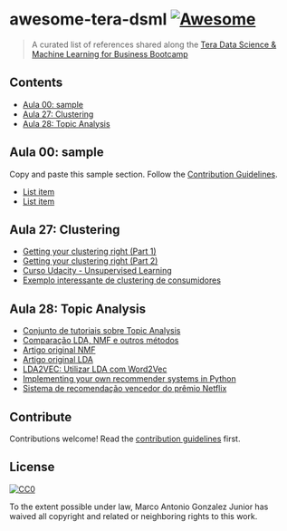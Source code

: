 # awesome-tera-dsml [![Awesome](https://cdn.rawgit.com/sindresorhus/awesome/d7305f38d29fed78fa85652e3a63e154dd8e8829/media/badge.svg)](https://github.com/sindresorhus/awesome)

> A curated list of references shared along the [Tera Data Science &amp; Machine Learning for Business Bootcamp](http://somostera.com/cursos/data-science-for-business/)


## Contents

- [Aula 00: sample](#aula-00-sample)
- [Aula 27: Clustering](#aula-27-clustering)
- [Aula 28: Topic Analysis](#aula-28-topic-analysis)


## Aula 00: sample

Copy and paste this sample section. Follow the [Contribution Guidelines](contributing.md).

- [List item](http://example.com)
- [List item](http://example.com)




## Aula 27: Clustering

- [Getting your clustering right (Part 1)](https://www.analyticsvidhya.com/blog/2013/11/getting-clustering-right/)
- [Getting your clustering right (Part 2)](https://www.analyticsvidhya.com/blog/2013/11/getting-clustering-right-part-ii/)
- [Curso Udacity - Unsupervised Learning](https://classroom.udacity.com/courses/ud741)
- [Exemplo interessante de clustering de consumidores](http://www.ritchieng.com/machine-learning-project-customer-segments/)


## Aula 28: Topic Analysis

- [Conjunto de tutoriais sobre Topic Analysis](https://de.dariah.eu/tatom/index.html)
- [Comparação LDA, NMF e outros métodos](http://aclweb.org/anthology/D/D12/D12-1087.pdf)
- [Artigo original NMF](http://www.columbia.edu/~jwp2128/Teaching/E4903/papers/nmf_nature.pdf)
- [Artigo original LDA](http://www.jmlr.org/papers/volume3/blei03a/blei03a.pdf)
- [LDA2VEC: Utilizar LDA com Word2Vec](https://www.datacamp.com/community/tutorials/lda2vec-topic-model#http://multithreaded.stitchfix.com/blog/2016/05/27/lda2vec/#topic=38&lambda=1&term=)
- [Implementing your own recommender systems in Python](https://cambridgespark.com/content/tutorials/implementing-your-own-recommender-systems-in-Python/index.html)
- [Sistema de recomendação vencedor do prêmio Netflix](https://www.netflixprize.com/assets/GrandPrize2009_BPC_BigChaos.pdf)


## Contribute

Contributions welcome! Read the [contribution guidelines](contributing.md) first.


## License

[![CC0](http://mirrors.creativecommons.org/presskit/buttons/88x31/svg/cc-zero.svg)](http://creativecommons.org/publicdomain/zero/1.0)

To the extent possible under law, Marco Antonio Gonzalez Junior has waived all copyright and
related or neighboring rights to this work.
